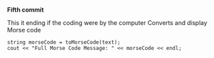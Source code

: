 **Fifth commit**

This it ending if the coding were by the computer Converts and display Morse code

    string morseCode = toMorseCode(text);
    cout << "Full Morse Code Message: " << morseCode << endl;
